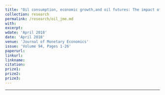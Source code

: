```yaml
---
title: "Oil consumption, economic growth,and oil futures: The impact of long-run oil supply uncertainty on asset prices"
collection: research
permalink: /research/oil_jme.md
with: 
excerpt: 
wdate: 'April 2018'
date: 'April 2018'
venue: 'Journal of Monetary Economics'
issue: 'Volume 94, Pages 1-26'
paperurl:
linkurl:
linkname:
citation: 
prize1: 
prize2: 
prize3: 
---
```


---
